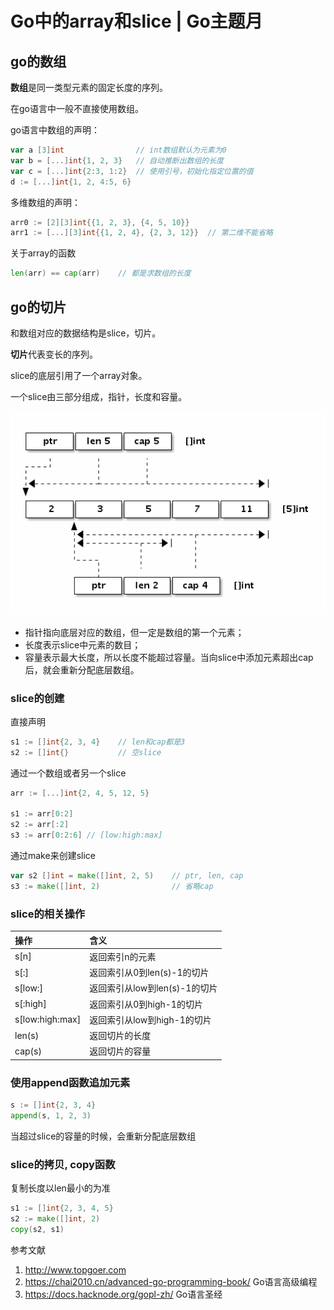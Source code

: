 # Go中的array和slice | Go主题月



## go的数组

**数组**是同一类型元素的固定长度的序列。

在go语言中一般不直接使用数组。



go语言中数组的声明：

```go
var a [3]int				// int数组默认为元素为0
var b = [...]int{1, 2, 3}	// 自动推断出数组的长度
var c = [...]int{2:3, 1:2}	// 使用引号，初始化指定位置的值
d := [...]int{1, 2, 4:5, 6}	
```



多维数组的声明：

```go
arr0 := [2][3]int{{1, 2, 3}, {4, 5, 10}}
arr1 := [...][3]int{{1, 2, 4}, {2, 3, 12}}	// 第二维不能省略
```



关于array的函数

```go
len(arr) == cap(arr)	// 都是求数组的长度
```



## go的切片

和数组对应的数据结构是slice，切片。

**切片**代表变长的序列。

slice的底层引用了一个array对象。



一个slice由三部分组成，指针，长度和容量。

![img](imgs\slice.png)

- 指针指向底层对应的数组，但一定是数组的第一个元素；
- 长度表示slice中元素的数目；
- 容量表示最大长度，所以长度不能超过容量。当向slice中添加元素超出cap后，就会重新分配底层数组。



### slice的创建

直接声明

```go
s1 := []int{2, 3, 4}	// len和cap都是3
s2 := []int{}			// 空slice
```



通过一个数组或者另一个slice

```go
arr := [...]int{2, 4, 5, 12, 5}

s1 := arr[0:2]
s2 := arr[:2]
s3 := arr[0:2:6] // [low:high:max]
```



通过make来创建slice

```go
var s2 []int = make([]int, 2, 5) 	// ptr, len, cap
s3 := make([]int, 2)				// 省略cap
```



### slice的相关操作

| 操作            | 含义                          |
| :-------------- | :---------------------------- |
| s[n]            | 返回索引n的元素               |
| s[:]            | 返回索引从0到len(s)-1的切片   |
| s[low:]         | 返回索引从low到len(s)-1的切片 |
| s[:high]        | 返回索引从0到high-1的切片     |
| s[low:high:max] | 返回索引从low到high-1的切片   |
| len(s)          | 返回切片的长度                |
| cap(s)          | 返回切片的容量                |



### 使用append函数追加元素

```go
s := []int{2, 3, 4}
append(s, 1, 2, 3)
```

当超过slice的容量的时候，会重新分配底层数组



### slice的拷贝, copy函数

复制长度以len最小的为准

```go
s1 := []int{2, 3, 4, 5}
s2 := make([]int, 2)
copy(s2, s1)
```





参考文献

1. http://www.topgoer.com
2. https://chai2010.cn/advanced-go-programming-book/ Go语言高级编程
3. https://docs.hacknode.org/gopl-zh/ Go语言圣经